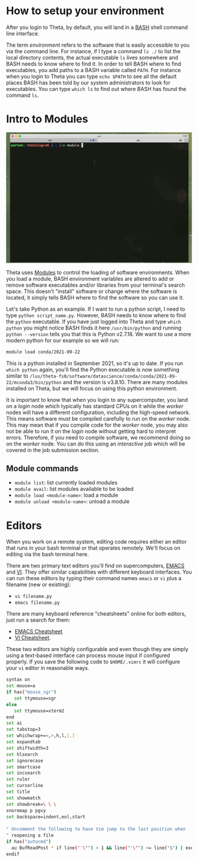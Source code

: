 # How to setup your environment

After you login to Theta, by default, you will land in a [BASH](https://www.gnu.org/software/bash/) shell command line interface. 

The term _environment_ refers to the software that is easily accessible to you via the command line. For instance, if I type a command `ls ./` to list the local directory contents, the actual executable `ls` lives somewhere and BASH needs to know where to find it. In order to tell BASH where to find executables, you add paths to a BASH variable called `PATH`. For instance when you login to Theta you can type `echo $PATH` to see all the default places BASH has been told by our system administrators to look for executables. You can type `which ls` to find out where BASH has found the command `ls`. 

# Intro to Modules

![module gif](img/module_usage.gif)

Theta uses [Modules](https://modules.readthedocs.io/en/latest/) to control the loading of software environments. When you load a module, BASH environment variables are altered to add or remove software executables and/or libraries from your terminal's search space. This doesn't "install" software or change where the software is located, it simply tells BASH where to find the software so you can use it.

Let's take Python as an example. If I want to run a python script, I need to type `python script_name.py`. However, BASH needs to know where to find the `python` executable. If you have just logged into Theta and type `which python` you might notice BASH finds it here `/usr/bin/python` and running `python --version` tells you that this is Python v2.7.18. We want to use a more modern python for our example so we will run:
```bash
module load conda/2021-09-22
```
This is a python installed in September 2021, so it's up to date. If you run `which python` again, you'll find the Python executable is now something similar to `/lus/theta-fs0/software/datascience/conda/conda/2021-09-22/mconda3/bin/python` and the version is v3.8.10. There are many modules installed on Theta, but we will focus on using this python environment.

It is important to know that when you login to any supercomputer, you land on a _login_ node which typically has standard CPUs on it while the _worker_ nodes will have a different configuration, including the high-speed network. This means software must be compiled carefully to run on the _worker_ node. This may mean that if you compile code for the _worker_ node, you may also not be able to run it on the _login_ node without getting hard to interpret errors. Therefore, if you need to compile software, we recommend doing so on the _worker_ node. You can do this using an _interactive_ job which will be covered in the job submission section.

## Module commands
* `module list`: list currently loaded modules
* `module avail`: list modules available to be loaded
* `module load <module-name>`: load a module
* `module unload <module-name>`: unload a module

# Editors

When you work on a remote system, editing code requires either an editor that runs in your bash terminal or that operates remotely. We'll focus on editing via the bash terminal here.

There are two primary text editors you'll find on supercomputers, [EMACS](https://www.gnu.org/software/emacs/tour/) and [VI](https://www.guru99.com/the-vi-editor.html). They offer similar capabilities with different keyboard interfaces. You can run these editors by typing their command names `emacs` or `vi` plus a filename (new or existing): 
* `vi filename.py`
* `emacs filename.py`

There are many keyboard reference "cheatsheets" online for both editors, just run a search for them:
* [EMACS Cheatsheet](https://www.gnu.org/software/emacs/refcards/pdf/refcard.pdf)
* [VI Cheatsheet](http://www.atmos.albany.edu/daes/atmclasses/atm350/vi_cheat_sheet.pdf).

These two editors are highly configurable and even though they are simply using a text-based interface can process mouse input if configured properly. If you save the following code to `$HOME/.vimrc` it will configure your `vi` editor in reasonable ways. 
```bash
syntax on
set mouse=a
if has("mouse_sgr")
   set ttymouse=sgr
else
   set ttymouse=xterm2
end
set ai
set tabstop=3
set whichwrap+=<,>,h,l,[,]
set expandtab
set shiftwidth=3
set hlsearch
set ignorecase
set smartcase
set incsearch
set ruler
set cursorline
set title
set showmatch
set showbreak=\ \ \
xnoremap p pgvy
set backspace=indent,eol,start

" Uncomment the following to have Vim jump to the last position when
" reopening a file
if has("autocmd")
  au BufReadPost * if line("'\"") > 1 && line("'\"") <= line("$") | exe "normal! g'\"" | endif
endif
```
